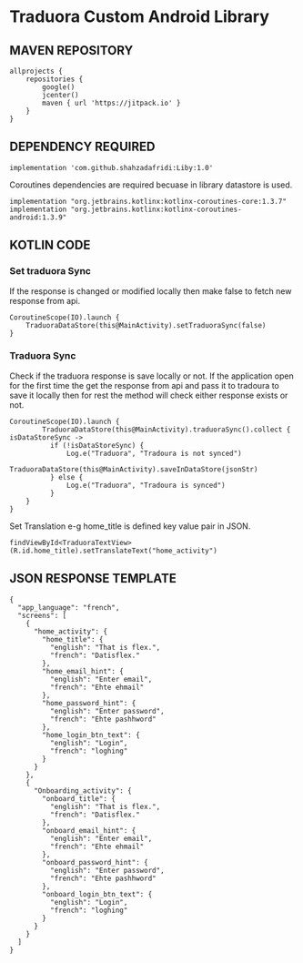 
# Traduora Custom Android Library

## MAVEN REPOSITORY
```
allprojects {
    repositories {
        google()
        jcenter()
        maven { url 'https://jitpack.io' }
    }
}
```

## DEPENDENCY REQUIRED

```
implementation 'com.github.shahzadafridi:Liby:1.0'
```
Coroutines dependencies are required becuase in library datastore is used.
```
implementation "org.jetbrains.kotlinx:kotlinx-coroutines-core:1.3.7"
implementation "org.jetbrains.kotlinx:kotlinx-coroutines-android:1.3.9"
```
## KOTLIN CODE

### Set traduora Sync
If the response is changed or modified locally then make false to fetch new response from api.
```
CoroutineScope(IO).launch {
	TraduoraDataStore(this@MainActivity).setTraduoraSync(false) 
}
```

### Traduora Sync
Check if the traduora response is save locally or not. If the application open for the first time the get the response from api and pass it to tradoura to save it locally then for rest the method will check either response exists or not.
```
CoroutineScope(IO).launch {
		TraduoraDataStore(this@MainActivity).traduoraSync().collect { isDataStoreSync ->
		  if (!isDataStoreSync) {
		      Log.e("Traduora", "Tradoura is not synced")
		      TraduoraDataStore(this@MainActivity).saveInDataStore(jsonStr)
		  } else {
		      Log.e("Traduora", "Tradoura is synced")
		  }
	}
}
```

Set Translation e-g home_title is defined key value pair in JSON.
```
findViewById<TraduoraTextView>(R.id.home_title).setTranslateText("home_activity")
```

## JSON RESPONSE TEMPLATE
```
{
  "app_language": "french",
  "screens": [
    {
      "home_activity": {
        "home_title": {
          "english": "That is flex.",
          "french": "Datisflex."
        },
        "home_email_hint": {
          "english": "Enter email",
          "french": "Ehte ehmail"
        },
        "home_password_hint": {
          "english": "Enter password",
          "french": "Ehte pashhword"
        },
        "home_login_btn_text": {
          "english": "Login",
          "french": "loghing"
        }
      }
    },
    {
      "Onboarding_activity": {
        "onboard_title": {
          "english": "That is flex.",
          "french": "Datisflex."
        },
        "onboard_email_hint": {
          "english": "Enter email",
          "french": "Ehte ehmail"
        },
        "onboard_password_hint": {
          "english": "Enter password",
          "french": "Ehte pashhword"
        },
        "onboard_login_btn_text": {
          "english": "Login",
          "french": "loghing"
        }
      }
    }
  ]
}
```
